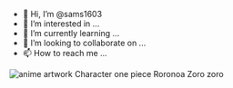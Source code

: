 - 👋 Hi, I’m @sams1603
- 👀 I’m interested in ...
- 🌱 I’m currently learning ...
- 💞️ I’m looking to collaborate on ...
- 📫 How to reach me ...

<!---
sams1603/sams1603 is a ✨ special ✨ repository because its `README.md` (this file) appears on your GitHub profile.
You can click the Preview link to take a look at your changes.
--->
<div class="ImageElement-root-kir ImageElement-loaded-icR SingleImage-fullWidth-pEj"><img src="https://mir-s3-cdn-cf.behance.net/project_modules/1400/bd61cf125187477.6113d628c3272.jpg" srcset="https://mir-s3-cdn-cf.behance.net/project_modules/disp/bd61cf125187477.6113d628c3272.jpg 600w,https://mir-s3-cdn-cf.behance.net/project_modules/max_1200/bd61cf125187477.6113d628c3272.jpg 1200w,https://mir-s3-cdn-cf.behance.net/project_modules/1400_opt_1/bd61cf125187477.6113d628c3272.jpg 1400w,https://mir-s3-cdn-cf.behance.net/project_modules/fs/bd61cf125187477.6113d628c3272.jpg 1920w," alt="anime artwork Character one piece Roronoa Zoro zoro" loading="lazy" class="ImageElement-image-SRv ImageElement-blockPointerEvents-Rkg"><!----></div>
